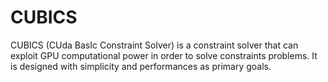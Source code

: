 # CUBICS
CUBICS (CUda BasIc Constraint Solver) is a constraint solver that can exploit GPU computational power in order to solve constraints problems. It is designed with simplicity and performances as primary goals. 


